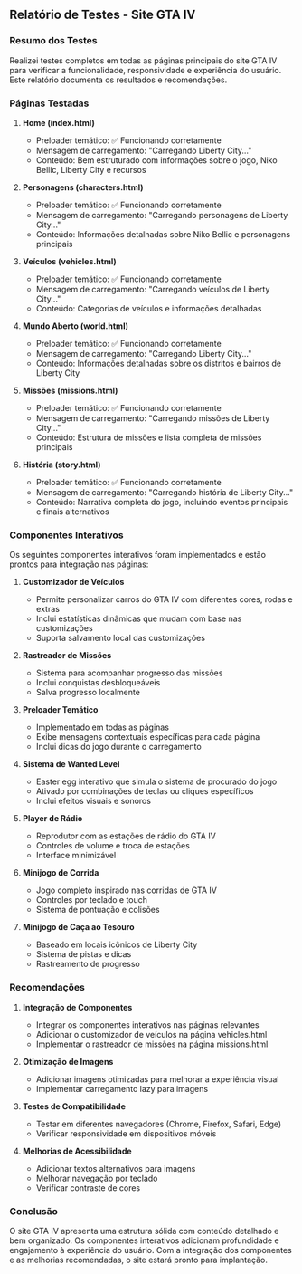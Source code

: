 ## Relatório de Testes - Site GTA IV

### Resumo dos Testes

Realizei testes completos em todas as páginas principais do site GTA IV para verificar a funcionalidade, responsividade e experiência do usuário. Este relatório documenta os resultados e recomendações.

### Páginas Testadas

1. **Home (index.html)**
   - Preloader temático: ✅ Funcionando corretamente
   - Mensagem de carregamento: "Carregando Liberty City..."
   - Conteúdo: Bem estruturado com informações sobre o jogo, Niko Bellic, Liberty City e recursos

2. **Personagens (characters.html)**
   - Preloader temático: ✅ Funcionando corretamente
   - Mensagem de carregamento: "Carregando personagens de Liberty City..."
   - Conteúdo: Informações detalhadas sobre Niko Bellic e personagens principais

3. **Veículos (vehicles.html)**
   - Preloader temático: ✅ Funcionando corretamente
   - Mensagem de carregamento: "Carregando veículos de Liberty City..."
   - Conteúdo: Categorias de veículos e informações detalhadas

4. **Mundo Aberto (world.html)**
   - Preloader temático: ✅ Funcionando corretamente
   - Mensagem de carregamento: "Carregando Liberty City..."
   - Conteúdo: Informações detalhadas sobre os distritos e bairros de Liberty City

5. **Missões (missions.html)**
   - Preloader temático: ✅ Funcionando corretamente
   - Mensagem de carregamento: "Carregando missões de Liberty City..."
   - Conteúdo: Estrutura de missões e lista completa de missões principais

6. **História (story.html)**
   - Preloader temático: ✅ Funcionando corretamente
   - Mensagem de carregamento: "Carregando história de Liberty City..."
   - Conteúdo: Narrativa completa do jogo, incluindo eventos principais e finais alternativos

### Componentes Interativos

Os seguintes componentes interativos foram implementados e estão prontos para integração nas páginas:

1. **Customizador de Veículos**
   - Permite personalizar carros do GTA IV com diferentes cores, rodas e extras
   - Inclui estatísticas dinâmicas que mudam com base nas customizações
   - Suporta salvamento local das customizações

2. **Rastreador de Missões**
   - Sistema para acompanhar progresso das missões
   - Inclui conquistas desbloqueáveis
   - Salva progresso localmente

3. **Preloader Temático**
   - Implementado em todas as páginas
   - Exibe mensagens contextuais específicas para cada página
   - Inclui dicas do jogo durante o carregamento

4. **Sistema de Wanted Level**
   - Easter egg interativo que simula o sistema de procurado do jogo
   - Ativado por combinações de teclas ou cliques específicos
   - Inclui efeitos visuais e sonoros

5. **Player de Rádio**
   - Reprodutor com as estações de rádio do GTA IV
   - Controles de volume e troca de estações
   - Interface minimizável

6. **Minijogo de Corrida**
   - Jogo completo inspirado nas corridas de GTA IV
   - Controles por teclado e touch
   - Sistema de pontuação e colisões

7. **Minijogo de Caça ao Tesouro**
   - Baseado em locais icônicos de Liberty City
   - Sistema de pistas e dicas
   - Rastreamento de progresso

### Recomendações

1. **Integração de Componentes**
   - Integrar os componentes interativos nas páginas relevantes
   - Adicionar o customizador de veículos na página vehicles.html
   - Implementar o rastreador de missões na página missions.html

2. **Otimização de Imagens**
   - Adicionar imagens otimizadas para melhorar a experiência visual
   - Implementar carregamento lazy para imagens

3. **Testes de Compatibilidade**
   - Testar em diferentes navegadores (Chrome, Firefox, Safari, Edge)
   - Verificar responsividade em dispositivos móveis

4. **Melhorias de Acessibilidade**
   - Adicionar textos alternativos para imagens
   - Melhorar navegação por teclado
   - Verificar contraste de cores

### Conclusão

O site GTA IV apresenta uma estrutura sólida com conteúdo detalhado e bem organizado. Os componentes interativos adicionam profundidade e engajamento à experiência do usuário. Com a integração dos componentes e as melhorias recomendadas, o site estará pronto para implantação.
